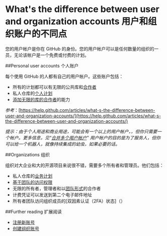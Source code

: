 What's the difference between user and organization accounts 用户和组织账户的不同点
===========
 
您的用户帐户是你在 GitHub 的身份。您的用户帐户可以是任何数量的组织的一员，无论该帐户是一个免费或付费的计划。

##Personal user accounts 个人账户

每个使用 GitHub 的人都有自己的用户帐户。这些账户包括：

* 所有的计划都可以有无限的公共库和[合作者](https://github.com/waylau/github-help/blob/master/Permission%20levels%20for%20a%20user%20account%20repository%20%E7%94%A8%E6%88%B7%E5%BA%93%E7%9A%84%E6%9D%83%E9%99%90%E7%BA%A7%E5%88%AB.md)
* 私人仓库的[个人计划](https://github.com/plans)
* [添加无限的库的合作者](https://github.com/waylau/github-help/blob/master/Adding%20collaborators%20to%20a%20personal%20repository%20%E6%B7%BB%E5%8A%A0%E5%90%88%E4%BD%9C%E8%80%85%E5%88%B0%E4%B8%AA%E4%BA%BA%E7%9A%84%E5%BA%93.md)的能力

*参考*：[https://help.github.com/articles/what-s-the-difference-between-user-and-organization-accounts/](https://help.github.com/articles/what-s-the-difference-between-user-and-organization-accounts/)

*提示：由于个人用途和商业用途，可能会有一个以上的用户帐户，，但你只需要一个帐户。更多信息，见“[合并多个用户帐户](https://github.com/waylau/github-help/blob/master/Merging%20multiple%20user%20accounts%20%E5%90%88%E5%B9%B6%E5%A4%9A%E4%B8%AA%E7%94%A8%E6%88%B7%E8%B4%A6%E5%8F%B7.md)”
用户帐户的目的是为了服务人，但你可以给一个机器人，就像持续集成的幼虫，如果必要的话。*

##Organizations 组织

组织对大企业和大的开源项目来说很不错，需要多个所有者和管理员。他们包括：

* 私人仓库的[业务计划](https://github.com/plans)
* [基于团队的访问权限](https://github.com/waylau/github-help/blob/master/Permission%20levels%20for%20an%20organization%20repository%20%E7%BB%84%E7%BB%87%E5%BA%93%E7%9A%84%E6%9D%83%E9%99%90%E7%BA%A7%E5%88%AB.md)
* 无限的所有者，管理者和以[团队形式](https://github.com/waylau/github-help/blob/master/Adding%20or%20inviting%20members%20to%20a%20team%20in%20an%20organization%20%E6%B7%BB%E5%8A%A0%E6%88%96%E9%82%80%E8%AF%B7%E7%BB%84%E7%BB%87%E6%88%90%E5%91%98%E5%88%B0%E4%B8%80%E4%B8%AA%E5%9B%A2%E9%98%9F%E4%B8%AD.md)的合作者
* 计费凭证可以发送到第二个电子邮件地址
* 所有者团队访问组织成员的[双因素认证（2FA）状态]（）

##Further reading 扩展阅读

* [注册新账号](https://github.com/waylau/github-help/blob/master/Signing%20up%20for%20a%20new%20GitHub%20account%20%E6%B3%A8%E5%86%8C%E6%96%B0%E8%B4%A6%E5%8F%B7.md)
* [创建组织账号](https://github.com/waylau/github-help/blob/master/Creating%20a%20new%20organization%20account%20%E5%88%9B%E5%BB%BA%E7%BB%84%E7%BB%87%E8%B4%A6%E5%8F%B7.md)
